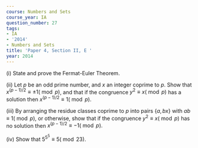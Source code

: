 ```yaml
---
course: Numbers and Sets
course_year: IA
question_number: 27
tags:
- IA
- '2014'
- Numbers and Sets
title: 'Paper 4, Section II, E '
year: 2014
---
```




(i) State and prove the Fermat-Euler Theorem.

(ii) Let $p$ be an odd prime number, and $x$ an integer coprime to $p$. Show that $x^{(p-1) / 2} \equiv \pm 1(\bmod p)$, and that if the congruence $y^{2} \equiv x(\bmod p)$ has a solution then $x^{(p-1) / 2} \equiv 1(\bmod p)$.

(iii) By arranging the residue classes coprime to $p$ into pairs $\{a, b x\}$ with $a b \equiv 1(\bmod p)$, or otherwise, show that if the congruence $y^{2} \equiv x(\bmod p)$ has no solution then $x^{(p-1) / 2} \equiv-1(\bmod p) .$

(iv) Show that $5^{5^{5}} \equiv 5(\bmod 23)$.